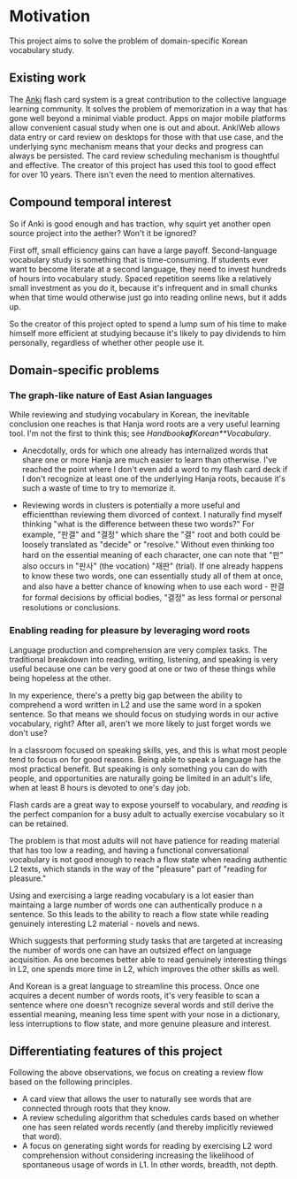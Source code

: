 # Motivation
This project aims to solve the problem of domain-specific Korean vocabulary study.
## Existing work
The [Anki](https://apps.ankiweb.net/) flash card system is a great contribution to the
collective language learning community. It solves the problem of memorization in a 
way that has gone well beyond a minimal viable product. Apps on major mobile platforms
allow convenient casual study when one is out and about. AnkiWeb allows data entry or
card review on desktops for those with that use case, and the underlying sync mechanism
means that your decks and progress can always be persisted. The card review scheduling 
mechanism is thoughtful and effective. The creator of this project has used this tool 
to good effect for over 10 years. There isn't even the need to mention alternatives.

## Compound temporal interest
So if Anki is good enough and has traction, why squirt yet another open source project into
the aether? Won't it be ignored?

First off, small efficiency gains can have a large payoff. Second-language vocabulary study
is something that is time-consuming. If students ever want to become literate at a second language,
they need to invest hundreds of hours into vocabulary study. Spaced repetition seems like
a relatively small investment as you do it, because it's infrequent and in small chunks when
that time would otherwise just go into reading online news, but it adds up.

So the creator of this project opted to spend a lump sum of his time to make himself more efficient
at studying because it's likely to pay dividends to him personally, regardless of whether other
people use it.

## Domain-specific problems

### The graph-like nature of East Asian languages
While reviewing and studying vocabulary in Korean, the inevitable conclusion one reaches is that
Hanja word roots are a very useful learning tool. I'm not the first to think this; see 
*Handbook**of**Korean**Vocabulary*.

* Anecdotally, ords for which one already has internalized words that share one or more Hanja are 
  much easier to learn than otherwise. I've reached the point where I don't even add a word to 
  my flash card deck if I don't recognize at least one of the underlying Hanja roots, because 
  it's such a waste of time to try to memorize it.

* Reviewing words in clusters is potentially a more useful and efficientthan reviewing them divorced 
  of context. I naturally find myself thinking "what is the difference between these two words?" 
  For example, "판결" and "결정" which share the "결" root and both could be loosely translated as 
  "decide" or "resolve." Without even thinking too hard on the essential meaning of each character, 
  one can note that "판" also occurs in "판사" (the vocation) "재판" (trial). If one already happens 
  to know these two words, one can essentially study all of them at once, and also have a better 
  chance of knowing when to use each word - 판결 for formal decisions by official bodies, "결정" as 
  less formal or personal resolutions or conclusions.

### Enabling reading for pleasure by leveraging word roots
Language production and comprehension are very complex tasks. The traditional breakdown into reading,
writing, listening, and  speaking is very useful because one can be very good at one or two of these things
while being hopeless at the other.

In my experience, there's a pretty big gap between the ability to comprehend a word written in L2 and
use the same word in a spoken sentence. So that means we should focus on studying words in our active
vocabulary, right? After all, aren't we more likely to just forget words we don't use?

In a classroom focused on speaking skills, yes, and this is what most people tend to focus on for good
reasons. Being able to speak a language has the most practical benefit. But speaking is only 
something you can do with people, and opportunities are naturally going be limited in an adult's life,
when at least 8 hours is devoted to one's day job.

Flash cards are a great way to expose yourself to vocabulary, and *reading* is the perfect companion for
a busy adult to actually exercise vocabulary so it can be retained.

The problem is that most adults will not have patience for reading material that has too low a reading,
and having a functional conversational vocabulary is not good enough to reach a flow state when reading
authentic L2 texts, which stands in the way of the "pleasure" part of "reading for pleasure." 

Using and exercising a large reading vocabulary is a lot easier than maintaing a large number of words
one can authentically produce  n a sentence. So this leads to the ability to reach a flow state while
reading genuinely interesting L2 material - novels and news.

Which suggests that performing study tasks that are targeted at increasing the number of words one can 
have an outsized effect on language acquisition. As one becomes better able to read genuinely interesting
things in L2, one spends more time in L2, which improves the other skills as well.

And Korean is a great language to streamline this process. Once one acquires a decent number of words roots,
it's very feasible to scan a sentence where one doesn't recognize several words and still derive the
essential meaning, meaning less time spent with your nose in a dictionary, less interruptions to flow state,
and more genuine pleasure and interest.

## Differentiating features of this project
Following the above observations, we focus on creating a review flow based on the following principles.
* A card view that allows the user to naturally see words that are connected through roots that they know.
* A review scheduling algorithm that schedules cards based on whether one has seen related words recently 
  (and thereby implicitly reviewed that word).
* A focus on generating sight words for reading by exercising L2 word comprehension without considering
  increasing the likelihood of spontaneous usage of words in L1. In other words, breadth, not depth.
